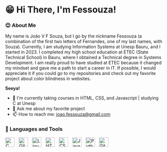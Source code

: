 # 😁 Hi There, I'm Fessouza!

### 😊 About Me

My name is João V F Souza, but I go by the nickname Fessouza (a combination of the first two letters of Fernandes, one of my last names, with Souza). Currently, I am studying Information Systems at Unesp Bauru, and I started in 2023. I completed my high school education at ETEC (State Technical School) in Bauru, where I obtained a Technical degree in Systems Development. I am really proud to have studied at ETEC because it changed my mindset and gave me a path to start a career in IT. If possible, I would appreciate it if you could go to my repositories and check out my favorite project about color blindness in websites. 

<b>Seeya!</b>

- 🌱 I'm currently taking courses in HTML, CSS, and Javascript | studying C at Unesp
- 💬 Ask me about my favorite project
- 📫 How to reach me: joao.fessouza@gmail.com

### 🧰 Languages and Tools

<img align="left" alt="C" width="30px" style="padding-right:10px;" src="https://cdn.jsdelivr.net/gh/devicons/devicon/icons/c/c-original.svg" />
<img align="left" alt="Git" width="30px" style="padding-right:10px;" src="https://cdn.jsdelivr.net/gh/devicons/devicon/icons/git/git-original.svg" />
<img align="left" alt="Linux" width="30px" style="padding-right:10px;" src="https://cdn.jsdelivr.net/gh/devicons/devicon/icons/linux/linux-original.svg" />
<img align="left" alt="HTML" width="30px" style="padding-right:10px;" src="https://cdn.jsdelivr.net/gh/devicons/devicon/icons/html5/html5-plain.svg" />
<img align="left" alt="CSS" width="30px" style="padding-right:10px;" src="https://cdn.jsdelivr.net/gh/devicons/devicon/icons/css3/css3-plain.svg" />
<img align="left" alt="JavaScript" width="30px" style="padding-right:10px;" src="https://cdn.jsdelivr.net/gh/devicons/devicon/icons/javascript/javascript-plain.svg" />
<img align="left" alt="Python" width="30px" style="padding-right:10px;" src="https://cdn.jsdelivr.net/gh/devicons/devicon/icons/python/python-plain.svg" />
<img align="left" alt="GitHub" width="30px" style="padding-right:10px;" src="https://cdn.jsdelivr.net/gh/devicons/devicon/icons/github/github-original.svg" />
<br />
